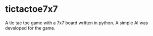 # tictactoe7x7
A tic tac toe game with a 7x7 board written in python. A simple AI was developed for the game.
